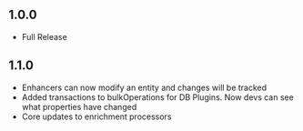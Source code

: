 ## 1.0.0
- Full Release

## 1.1.0
- Enhancers can now modify an entity and changes will be tracked
- Added transactions to bulkOperations for DB Plugins.  Now devs can see what properties have changed
- Core updates to enrichment processors